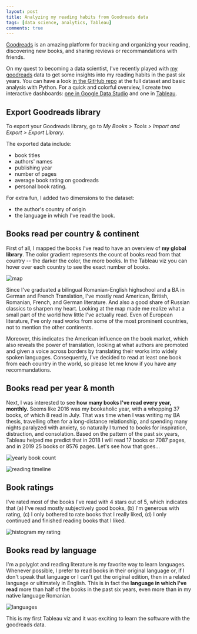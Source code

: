 ```yaml
---
layout: post
title: Analyzing my reading habits from Goodreads data
tags: [data science, analytics, Tableau]
comments: true
---
```


[Goodreads](https://www.goodreads.com) is an amazing platform for tracking and organizing your reading, discovering new books, and sharing reviews or recommandations with friends. 

On my quest to becoming a data scientist, I've recently played with [my goodreads](https://www.goodreads.com/lorenasbooks) data to get some insights into my reading habits in the past six years. You can have a look [in the GitHub repo](https://github.com/lorenanda/goodreads) at the full dataset and basic analysis with Python. For a quick and colorful overview, I create two interactive dashboards: [one in Google Data Studio](https://datastudio.google.com/embed/reporting/1G4jH00ImVcFU1c8X_wFyWRNP2SN6v5WH/page/Ivkh) and one in [Tableau](https://public.tableau.com/profile/lorena.ciutacu).


## Export Goodreads library

To export your Goodreads library, go to *My Books > Tools > Import and Export > Export Library*.

The exported data include:
- book titles
- authors' names
- publishing year
- number of pages
- average book rating on goodreads
- personal book rating.

For extra fun, I added two dimensions to the dataset:
- the author's country of origin
- the language in which I've read the book.

## Books read per country & continent

First of all, I mapped the books I've read to have an overview of **my global library**. The color gradient represents the count of books read from that country -- the darker the color, the more books. In the Tableau viz you can hover over each country to see the exact number of books.

![map](https://lorenaciutacu.files.wordpress.com/2018/10/map-e1539944679944.jpg?w=736)

Since I've graduated a bilingual Romanian-English highschool and a BA in German and French Translation, I've mostly read American, British, Romanian, French, and German literature. And also a good share of Russian classics to sharpen my heart. Looking at the map made me realize what a small part of the world how little I've actually read. Even of European literature, I've only read works from some of the most prominent countries, not to mention the other continents.

Moreover, this indicates the American influence on the book market, which also reveals the power of translation, looking at what authors are promoted and given a voice across borders by translating their works into widely spoken languages. Consequently, I've decided to read at least one book from each country in the world, so please let me know if you have any recommandations.

## Books read per year & month

Next, I was interested to see **how many books I've read every year, monthly.** Seems like 2016 was my bookaholic year, with a whopping 37 books, of which 8 read in July. That was time when I was writing my BA thesis, travelling often for a long-distance relationship, and spending many nights paralyzed with anxiety, so naturally I turned to books for inspiration, distraction, and consolation. Based on the pattern of the past six years, Tableau helped me predict that in 2018 I will read 17 books or 7087 pages, and in 2019 25 books or 8576 pages. Let's see how that goes...

![yearly book count](https://lorenaciutacu.files.wordpress.com/2018/10/yearly-book-count.jpg?w=736)

![reading timeline](https://lorenaciutacu.files.wordpress.com/2018/10/reading-timeline.jpg?w=736)

## Book ratings

I've rated most of the books I've read with 4 stars out of 5, which indicates that (a) I've read mostly subjectively good books, (b) I'm generous with rating, (c) I only bothered to rate books that I really liked, (d) I only continued and finished reading books that I liked.

![histogram my rating](https://lorenaciutacu.files.wordpress.com/2018/10/histogram-my-rating.jpg?w=736)

## Books read by language

I'm a polyglot and reading literature is my favorite way to learn languages. Whenever possible, I prefer to read books in their original language or, if I don't speak that language or I can't get the original edition, then in a related language or ultimately in English. This is in fact the **language in which I've read** more than half of the books in the past six years, even more than in my native language Romanian.

![languages](https://lorenaciutacu.files.wordpress.com/2018/10/languages-e1539946580647.jpg?w=736)

This is my first Tableau viz and it was exciting to learn the software with the goodreads data.